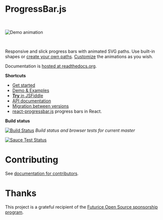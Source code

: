 # ProgressBar.js

<br>

![Demo animation](docs/img/animation.gif)

<br>

Responsive and slick progress bars with animated SVG paths.
Use built-in shapes or [create your own paths](http://progressbarjs.readthedocs.org/en/latest/api/path).
[Customize](http://progressbarjs.readthedocs.org/en/latest/api/parameters#custom-animations) the animations as you wish.

Documentation is [hosted at readthedocs.org](http://progressbarjs.readthedocs.org/en/latest/).

**Shortcuts**

* [Get started](http://progressbarjs.readthedocs.org/en/latest/)
* [Demo & Examples](https://kimmobrunfeldt.github.io/progressbar.js)
* [**Try** in JSFiddle](http://jsfiddle.net/kimmobrunfeldt/8xa87k31/392/)
* [API documentation](http://progressbarjs.readthedocs.org/en/latest/api/shape)
* [Migration between versions](http://progressbarjs.readthedocs.org/en/latest/#migrations)
* [react-progressbar.js](https://github.com/kimmobrunfeldt/react-progressbar.js) progress bars in React.

**Build status**

[![Build Status](https://api.travis-ci.org/kimmobrunfeldt/progressbar.js.svg?branch=master)](https://travis-ci.org/kimmobrunfeldt/progressbar.js) *Build status and browser tests for current master*

[![Sauce Test Status](https://app.saucelabs.com/browser-matrix/kimmobrunfeldt.svg)](https://app.saucelabs.com/u/kimmobrunfeldt)



# Contributing

See [documentation for contributors](http://progressbarjs.readthedocs.org/en/latest/contributing/).


# Thanks

This project is a grateful recipient of the [Futurice Open Source sponsorship program](http://futurice.com/blog/sponsoring-free-time-open-source-activities?utm_source=github&utm_medium=spice&utm_campaign=progressbar).
